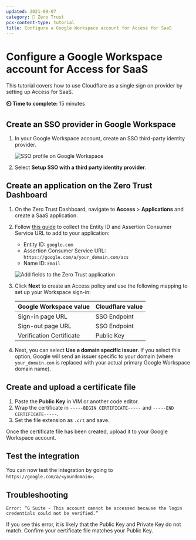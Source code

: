 ```yaml
---
updated: 2021-09-07
category: 🔐 Zero Trust
pcx-content-type: tutorial
title: Configure a Google Workspace account for Access for SaaS
---
```


# Configure a Google Workspace account for Access for SaaS

This tutorial covers how to use Cloudflare as a single sign on provider by setting up Access for SaaS.

**⏲️ Time to complete:** 15 minutes

## Create an SSO provider in Google Workspace

1.  In your Google Workspace account, create an SSO third-party identity provider.

    ![SSO profile on Google Workspace](/cloudflare-one/static/zero-trust-security/google-workspace-saas/sso-profile.png)

2.  Select **Setup SSO with a third party identity provider**.

## Create an application on the Zero Trust Dashboard

1.  On the Zero Trust Dashboard, navigate to **Access** > **Applications** and create a SaaS application.

2.  Follow [this guide](https://support.google.com/a/answer/6349809?hl=en\&ref_topic=7556907) to collect the Entity ID and Assertion Consumer Service URL to add to your application:

    *   Entity ID: `google.com`
    *   Assertion Consumer Service URL: `https://google.com/a/your_domain.com/acs`
    *   Name ID: `Email`

    ![Add fields to the Zero Trust application](/cloudflare-one/static/zero-trust-security/google-workspace-saas/teams-app-fields.png)

3.  Click **Next** to create an Access policy and use the following mapping to set up your Workspace sign-in:

    | Google Workspace value | Cloudflare value |
    | ----- | ---- |
    | Sign-in page URL | SSO Endpoint |
    | Sign-out page URL | SSO Endpoint |
    | Verification Certificate | Public Key |

4.  Next, you can select **Use a domain specific issuer**. If you select this option, Google will send an issuer specific to your domain (where `your_domain.com` is replaced with your actual primary Google Workspace domain name).

## Create and upload a certificate file

1.  Paste the **Public Key** in VIM or another code editor.
2.  Wrap the certificate in `-----BEGIN CERTIFICATE-----` and `-----END CERTIFICATE-----`.
3.  Set the file extension as `.crt` and save.

Once the certificate file has been created, upload it to your Google Workspace account.

## Test the integration

You can now test the integration by going to `https://google.com/a/<yourdomain>`.

## Troubleshooting

`Error: “G Suite - This account cannot be accessed because the login credentials could not be verified.”`

If you see this error, it is likely that the Public Key and Private Key do not match. Confirm your certificate file matches your Public Key.
